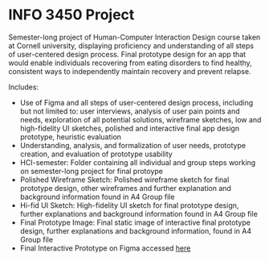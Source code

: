 # INFO 3450 Project
Semester-long project of Human-Computer Interaction Design course taken at Cornell university, displaying proficiency and understanding of all steps of user-centered design process. Final prototype design for an app that would enable individuals recovering from eating disorders to find healthy, consistent ways to independently maintain recovery and prevent relapse.

Includes:
- Use of Figma and all steps of user-centered design process, including but not limited to: user interviews, analysis of user pain points and needs, exploration of all potential solutions, wireframe sketches, low and high-fidelity UI sketches, polished and interactive final app design prototype, heuristic evaluation
- Understanding, analysis, and formalization of user needs, prototype creation, and evaluation of prototype usability
- HCI-semester: Folder containing all individual and group steps working on semester-long project for final protoype
- Polished Wireframe Sketch: Polished wireframe sketch for final prototype design, other wireframes and further explanation and background information found in A4 Group file
- Hi-fid UI Sketch: High-fidelity UI sketch for final prototype design, further explanations and background information found in A4 Group file
- Final Prototype Image: Final static image of interactive final prototype design, further explanations and background information, found in A4 Group file
- Final Interactive Prototype on Figma accessed [here](https://www.figma.com/file/oRZr2iwq5HPLsQK1bYo5az/A4?type=design&node-id=4%3A0&mode=design&t=WABShFl75lHqLQgO-1)


